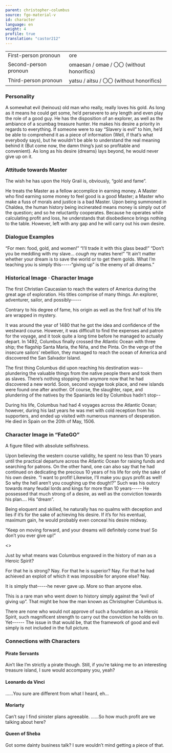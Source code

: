 ```yaml
---
parent: christopher-columbus
source: fgo-material-v
id: character
language: en
weight: 4
profile: true
translation: "castor212"
---
```


<table>
  <tr><td>First-person pronoun</td><td>ore</td></tr>
  <tr><td>Second-person pronoun</td><td>omaesan / omae / 〇〇 (without honorifics)</td></tr>
  <tr><td>Third-person pronoun</td><td>yatsu / aitsu / 〇〇 (without honorifics)</td></tr>
</table>

### Personality

A somewhat evil (heinous) old man who really, really loves his gold.
As long as it means he could get some, he’d persevere to any length and even play the role of a good guy.
He has the disposition of an explorer, as well as the ambiance of a scumbag treasure hunter.
He makes his desire a priority in regards to everything.
If someone were to say “Slavery is evil” to him, he’d be able to comprehend it as a piece of information (Well, if that’s what everybody says), but he wouldn’t be able to understand the real meaning behind it (But come now, the damn thing’s just so profitable and convenient).
As long as his desire (dreams) lays beyond, he would never give up on it.

### Attitude towards Master

The wish he has upon the Holy Grail is, obviously, “gold and fame”.

He treats the Master as a fellow accomplice in earning money.
A Master who find earning some money to feel good is a good Master; a Master who make a fuss of morals and justice is a bad Master.
Upon being summoned in Chaldea, the human history being incinerated means money is simply out of the question; and so he reluctantly cooperates.
Because he operates while calculating profit and loss, he understands that disobedience brings nothing to the table.
However, left with any gap and he will carry out his own desire.

### Dialogue Examples

“For men: food, gold, and women!”
“I’ll trade it with this glass bead!”
“Don’t you be meddling with my slave… *cough* my mates here!”
“It ain’t matter whether your dream is to save the world or to get them golds. What I’m teaching you is simply this-----“giving up” is the enemy of all dreams.”

### Historical Image · Character Image

The first Christian Caucasian to reach the waters of America during the great age of exploration.
His titles comprise of many things.
An explorer, adventurer, sailor, and possibly-----

Contrary to his degree of fame, his origin as well as the first half of his life are wrapped in mystery.

It was around the year of 1480 that he got the idea and confidence of the westward course.
However, it was difficult to find the expenses and patron for the voyage, and it took quite a long time before he managed to actually depart.
In 1492, Columbus finally crossed the Atlantic Ocean with three ship; the flagship Santa Maria, the Niña, and the Pinta. On the verge of the insecure sailors’ rebellion, they managed to reach the ocean of America and discovered the San Salvador Island.

The first thing Columbus did upon reaching his destination was--
plundering the valuable things from the native people there and took them as slaves.
There’s nothing stopping him anymore now that he had discovered a new world.
Soon, second voyage took place, and new islands were found one after another.
Of course, the slaughter, rape, and plundering of the natives by the Spaniards led by Columbus hadn’t stop--

During his life, Columbus had had 4 voyages across the Atlantic Ocean; however, during his last years he was met with cold reception from his supporters, and ended up visited with numerous manners of desperation.
He died in Spain on the 20th of May, 1506.

### Character Image in “FateGO”

A figure filled with absolute selfishness.

Upon believing the western course validity, he spent no less than 10 years until the practical departure across the Atlantic Ocean for raising funds and searching for patrons.
On the other hand, one can also say that he had continued on dedicating the precious 10 years of his life for only the sake of his own desire.
“I want to profit! Likewise, I’ll make you guys profit as well! So why the hell aren’t you coughing up the dough!?”
Such was his outcry towards many feudal lords and kings for more than 10 years-----
He possessed that much strong of a desire, as well as the conviction towards his plan…. His “dream”.

Being eloquent and skilled, he naturally has no qualms with deception and lies if it’s for the sake of achieving his desire.
If it’s for his eventual, maximum gain, he would probably even conceal his desire midway.

“Keep on moving forward, and your dreams will definitely come true! So don’t you ever give up!”

<>

Just by what means was Columbus engraved in the history of man as a Heroic Spirit?

For that he is strong? Nay.
For that he is superior? Nay.
For that he had achieved an exploit of which it was impossible for anyone else? Nay.

It is simply that-----he never gave up. More so than anyone else.

This is a rare man who went down to history simply against the “evil of giving up”.
That might be how the man known as Christopher Columbus is.

There are none who would not approve of such a foundation as a Heroic Spirit, such magnificent strength to carry out the conviction he holds on to. Yet------
The issue in that would be, that the framework of good and evil simply is not included in the full picture.

### Connections with Characters

#### Pirate Servants

Ain’t like I’m strictly a pirate though.
Still, if you’re taking me to an interesting treasure island, I sure would accompany you, yeah?

#### Leonardo da Vinci

……You sure are different from what I heard, eh…

#### Moriarty

Can’t say I find sinister plans agreeable.
……So how much profit are we talking about here?

#### Queen of Sheba

Got some dainty business talk?
I sure wouldn’t mind getting a piece of that.

